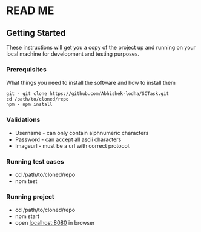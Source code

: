 # READ ME
## Getting Started

These instructions will get you a copy of the project up and running on your local machine for development and testing purposes.

### Prerequisites

What things you need to install the software and how to install them
```
git - git clone https://github.com/Abhishek-lodha/SCTask.git
cd /path/to/cloned/repo
npm - npm install
```
### Validations
* Username - can only contain alphnumeric characters
* Password - can accept all ascii characters
* Imageurl - must be a url with correct protocol.

### Running test cases
* cd /path/to/cloned/repo
* npm test

### Running project
* cd /path/to/cloned/repo
* npm start
* open [localhost:8080](http://localhost:8080) in browser

